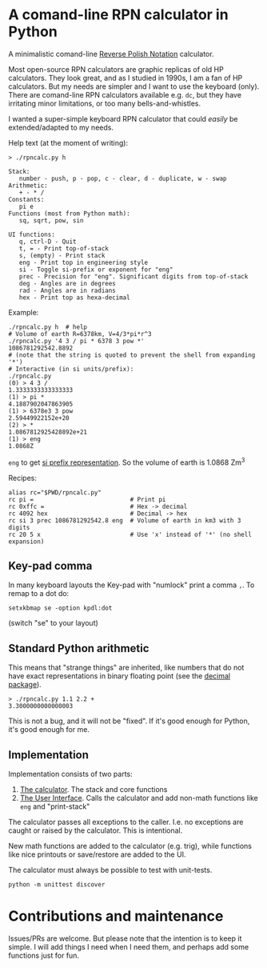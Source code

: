 # A comand-line RPN calculator in Python

A minimalistic comand-line [Reverse Polish Notation](
https://en.wikipedia.org/wiki/Reverse_Polish_notation) calculator.

Most open-source RPN calculators are graphic replicas of old HP
calculators. They look great, and as I studied in 1990s, I am a fan of
HP calculators. But my needs are simpler and I want to use the
keyboard (only). There are comand-line RPN calculators available
e.g. `dc`, but they have irritating minor limitations, or too many
bells-and-whistles.

I wanted a super-simple keyboard RPN calculator that could *easily* be
extended/adapted to my needs.

Help text (at the moment of writing):
```
> ./rpncalc.py h

Stack:
   number - push, p - pop, c - clear, d - duplicate, w - swap
Arithmetic:
   + - * /
Constants:
   pi e
Functions (most from Python math):
   sq, sqrt, pow, sin

UI functions:
   q, ctrl-D - Quit
   t, = - Print top-of-stack
   s, (empty) - Print stack
   eng - Print top in engineering style
   si - Toggle si-prefix or exponent for "eng"
   prec - Precision for "eng". Significant digits from top-of-stack
   deg - Angles are in degrees
   rad - Angles are in radians
   hex - Print top as hexa-decimal
```

Example:
```
./rpncalc.py h  # help
# Volume of earth R=6378km, V=4/3*pi*r^3
./rpncalc.py '4 3 / pi * 6378 3 pow *'
1086781292542.8892
# (note that the string is quoted to prevent the shell from expanding '*')
# Interactive (in si units/prefix):
./rpncalc.py
(0) > 4 3 /
1.3333333333333333
(1) > pi *
4.1887902047863905
(1) > 6378e3 3 pow
2.59449922152e+20
(2) > *
1.0867812925428892e+21
(1) > eng
1.0868Z
```

`eng` to get [si prefix representation](
https://en.wikipedia.org/wiki/Metric_prefix). So the volume of earth is
1.0868 Zm<sup>3</sup> 

Recipes:
```
alias rc="$PWD/rpncalc.py"
rc pi =                           # Print pi
rc 0xffc =                        # Hex -> decimal
rc 4092 hex                       # Decimal -> hex
rc si 3 prec 1086781292542.8 eng  # Volume of earth in km3 with 3 digits
rc 20 5 x                         # Use 'x' instead of '*' (no shell expansion)
```

## Key-pad comma

In many keyboard layouts the Key-pad with "numlock" print a comma
`,`. To remap to a dot do:

```
setxkbmap se -option kpdl:dot
```
(switch "se" to your layout)


## Standard Python arithmetic

This means that "strange things" are inherited, like numbers that do
not have exact representations in binary floating point (see the
[decimal package](https://docs.python.org/3/library/decimal.html)).

```
> ./rpncalc.py 1.1 2.2 +
3.3000000000000003
```

This is not a bug, and it will not be "fixed".  If it's good enough
for Python, it's good enough for me.


## Implementation

Implementation consists of two parts:

1. [The calculator](rpn.py). The stack and core functions
2. [The User Interface](rpncalc.py). Calls the calculator and add non-math
   functions like `eng` and "print-stack"

The calculator passes all exceptions to the caller. I.e. no exceptions
are caught or raised by the calculator. This is intentional.

New math functions are added to the calculator (e.g. trig), while
functions like nice printouts or save/restore are added to the UI.

The calculator must always be possible to test with unit-tests.
```
python -m unittest discover
```


# Contributions and maintenance

Issues/PRs are welcome. But please note that the intention is to keep
it simple. I will add things I need when I need them, and perhaps add
some functions just for fun.
